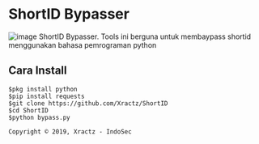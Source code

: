 # ShortID Bypasser
![image](https://github.com/Xractz/ShortID/blob/master/ShortID.jpg)
ShortID Bypasser. Tools ini berguna untuk membaypass shortid menggunakan bahasa pemrograman python

## Cara Install
```
$pkg install python
$pip install requests
$git clone https://github.com/Xractz/ShortID
$cd ShortID
$python bypass.py

Copyright © 2019, Xractz - IndoSec

